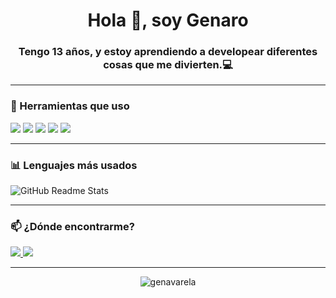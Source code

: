 <!-- Banner con fondo (puedes reemplazar con otro link de imagen si deseas) -->
<p align="center">
</p>

<h1 align="center">Hola 👋, soy Genaro</h1>
<h3 align="center">Tengo 13 años, y estoy aprendiendo a developear diferentes cosas que me divierten.💻</h3>

---

### 🧰 Herramientas que uso
<p align="left">
  <img src="https://img.shields.io/badge/Visual_Studio_Code-0078d7?style=for-the-badge&logo=visual%20studio%20code&logoColor=white"/>
  <img src="https://img.shields.io/badge/IntelliJ-000000?style=for-the-badge&logo=intellijidea&logoColor=white" />
  <img src="https://img.shields.io/badge/Python-3776AB?style=for-the-badge&logo=python&logoColor=white" />
  <img src="https://img.shields.io/badge/DiscordJS-5865F2?style=for-the-badge&logo=discord&logoColor=white" />
  <img src="https://img.shields.io/badge/Node.js-339933?style=for-the-badge&logo=nodedotjs&logoColor=white" />
</p>

---

### 📊 Lenguajes más usados

![GitHub Readme Stats](https://github-readme-stats.vercel.app/api?username=genavarela&show_icons=true&theme=dark)

---

### 📫 ¿Dónde encontrarme?

<p align="left">
  <a href="https://discord.com/users/tuID" target="_blank">
    <img src="https://img.shields.io/badge/Discord-%237289DA.svg?style=for-the-badge&logo=discord&logoColor=white" />
  </a>
  <a href="https://github.com/genavarela" target="_blank">
    <img src="https://img.shields.io/badge/GitHub-100000?style=for-the-badge&logo=github&logoColor=white"/>
  </a>
</p>

---

<p align="center">
  <img src="https://komarev.com/ghpvc/?username=genavarela&label=Visitas&color=blue&style=flat" alt="genavarela" />
</p>

